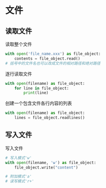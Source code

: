 # 文件

## 读取文件

读取整个文件

```python
with open('file_name.xxx') as file_object:
    contents = file_object.read()
# 括号中的文件名也可以改成文件的相对路径和绝对路径
```

逐行读取文件

```python
with open(filename) as file_object:
    for line in file_object:
        print(line)
```

创建一个包含文件各行内容的列表

```python
with open(filename) as file_object:
    lines = file_object.readlines()
```

## 写入文件

写入文件

```python
# 写入模式'w'
with open(filename, 'w') as file_object:
    file_object.write("content")

# 附加模式'a'
# 读写模式'r+'
```


